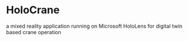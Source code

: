 # HoloCrane
a mixed reality application running on Microsoft HoloLens for digital twin based crane operation

